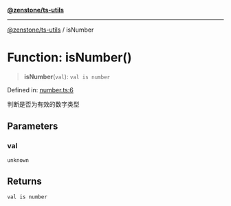[**@zenstone/ts-utils**](../README.md)

***

[@zenstone/ts-utils](../globals.md) / isNumber

# Function: isNumber()

> **isNumber**(`val`): `val is number`

Defined in: [number.ts:6](https://github.com/janpoem/ts-utils/blob/4facee14310dda7258a7321b86b7470b497dc0e0/src/number.ts#L6)

判断是否为有效的数字类型

## Parameters

### val

`unknown`

## Returns

`val is number`
